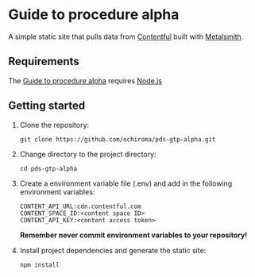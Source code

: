 # Guide to procedure alpha

A simple static site that pulls data from [Contentful](https://www.contentful.com/) built with [Metalsmith](www.metalsmith.io/).

## Requirements
The [Guide to procedure alpha](https://github.com/ochiroma/pds-gtp-alpha) requires [Node.js](https://nodejs.org/)

## Getting started

1. Clone the repository:
    ```
    git clone https://github.com/ochiroma/pds-gtp-alpha.git
    ```
2. Change directory to the project directory:
    ```
    cd pds-gtp-alpha
    ```
3. Create a environment variable file (.env) and add in the following environment variables:
    ```
    CONTENT_API_URL:cdn.contentful.com
	CONTENT_SPACE_ID:<content space ID>
	CONTENT_API_KEY:<content access token>
    ```
    **Remember never commit environment variables to your repository!**

4. Install project dependencies and generate the static site:
    ```
    npm install
    ```
